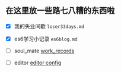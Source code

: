 ## 在这里放一些路七八糟的东西啦


- [x] 我的失业间歇 `loser33days.md`
- [x] es6学习小记录 `es6blog.md`
- [ ] soul_mate [work_records](/work_soul_mate)
- [ ] editor [editor config](/editor)


